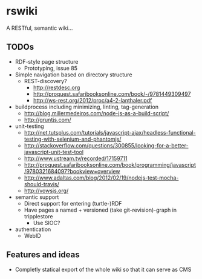 rswiki
======

A RESTful, semantic wiki...

TODOs
-----
* RDF-style page structure
    * Prototyping, issue 85
* Simple navigation based on directory structure
    * REST-discovery?
        * <http://restdesc.org>
        * <http://proquest.safaribooksonline.com/book/-/9781449309497>
        * <http://ws-rest.org/2012/proc/a4-2-lanthaler.pdf>
* buildprocess including minimizing, linting, tag-generation
    * <http://blog.millermedeiros.com/node-js-as-a-build-script/>
    * <http://gruntjs.com/>
* unit-testing 
    * <http://net.tutsplus.com/tutorials/javascript-ajax/headless-functional-testing-with-selenium-and-phantomjs/>
    * <http://stackoverflow.com/questions/300855/looking-for-a-better-javascript-unit-test-tool>
    * <http://www.ustream.tv/recorded/17159711>
    * <http://proquest.safaribooksonline.com/book/programming/javascript/9780321684097?bookview=overview>
    * <http://www.adaltas.com/blog/2012/02/19/nodejs-test-mocha-should-travis/>
    * <http://vowsjs.org/>
* semantic support
    * Direct support for entering (turtle-)RDF
    * Have pages a named + versioned (take git-revision)-graph in tripplestore
        * Use SIOC?
* authentication
    * WebID

Features and ideas
------------------

* Completly statical export of the whole wiki so that it can serve as CMS

